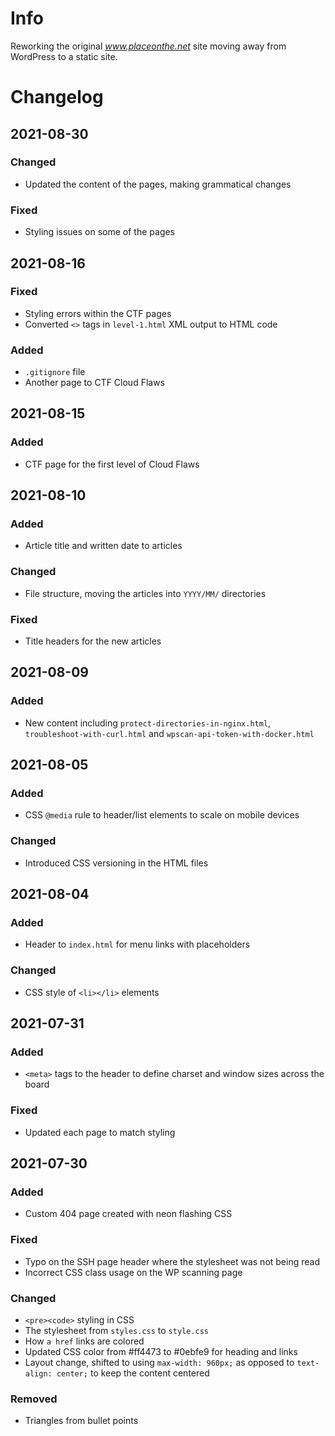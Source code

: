# Info
Reworking the original *www.placeonthe.net* site moving away from WordPress to a static site.

# Changelog
## 2021-08-30
### Changed
- Updated the content of the pages, making grammatical changes
### Fixed
- Styling issues on some of the pages

## 2021-08-16
### Fixed
- Styling errors within the CTF pages
- Converted `<>` tags in `level-1.html` XML output to HTML code

### Added
- `.gitignore` file
- Another page to CTF Cloud Flaws

## 2021-08-15
### Added
- CTF page for the first level of Cloud Flaws

## 2021-08-10
### Added
- Article title and written date to articles
### Changed
- File structure, moving the articles into `YYYY/MM/` directories
### Fixed
- Title headers for the new articles

## 2021-08-09
### Added
- New content including `protect-directories-in-nginx.html`, `troubleshoot-with-curl.html` and `wpscan-api-token-with-docker.html`

## 2021-08-05
### Added
- CSS `@media` rule to header/list elements to scale on mobile devices
### Changed
- Introduced CSS versioning in the HTML files

## 2021-08-04
### Added
- Header to `index.html` for menu links with placeholders
### Changed
- CSS style of `<li></li>` elements

## 2021-07-31
### Added
- `<meta>` tags to the header to define charset and window sizes across the board
### Fixed
- Updated each page to match styling

## 2021-07-30
### Added
- Custom 404 page created with neon flashing CSS

### Fixed
- Typo on the SSH page header where the stylesheet was not being read
- Incorrect CSS class usage on the WP scanning page

### Changed
- `<pre><code>` styling in CSS
- The stylesheet from `styles.css` to `style.css`
- How `a href` links are colored
- Updated CSS color from #ff4473 to #0ebfe9 for heading and links
- Layout change, shifted to using `max-width: 960px;` as opposed to `text-align: center;` to keep the content centered

### Removed
- Triangles from bullet points
